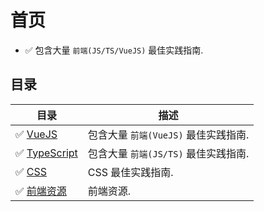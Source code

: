 # 首页

- ✅ 包含大量 `前端(JS/TS/VueJS)` 最佳实践指南.

## 目录

| 目录 | 描述 |
| --- | --- |
| ✅ [VueJS](./vue) | 包含大量 `前端(VueJS)` 最佳实践指南. |
| ✅ [TypeScript](./typescript) | 包含大量 `前端(JS/TS)` 最佳实践指南. |
| ✅ [CSS](./css) | CSS 最佳实践指南. |
| ✅ [前端资源](./res) | 前端资源. |
